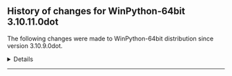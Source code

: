 ﻿## History of changes for WinPython-64bit 3.10.11.0dot

The following changes were made to WinPython-64bit distribution since version 3.10.9.0dot.

<details>
### Python packages

Upgraded packages:

  * [pip](https://pypi.org/project/pip) 22.3.1 → 23.1.2 (The PyPA recommended tool for installing Python packages.)
  * [Python](http://www.python.org/) 3.10.9 → 3.10.11 (Python programming language with standard library)
  * [setuptools](https://pypi.org/project/setuptools) 65.5.0 → 67.7.2 (Easily download, build, install, upgrade, and uninstall Python packages)
  * [wheel](https://pypi.org/project/wheel) 0.38.4 → 0.40.0 (A built-package format for Python)
  * [winpython](http://winpython.github.io/) 5.3.20221231 → 6.1.20230518 (WinPython distribution tools, including WPPM)


</details>
* * *
